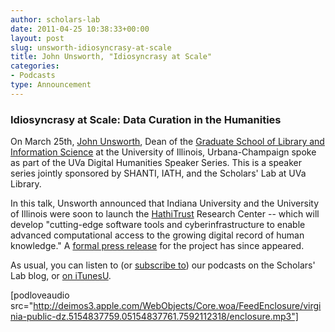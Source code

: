 ```yaml
---
author: scholars-lab
date: 2011-04-25 10:38:33+00:00
layout: post
slug: unsworth-idiosyncrasy-at-scale
title: John Unsworth, "Idiosyncrasy at Scale"
categories:
- Podcasts
type: Announcement
---
```


### Idiosyncrasy at Scale: Data Curation in the Humanities


On March 25th, [John Unsworth](http://www3.isrl.illinois.edu/~unsworth/), Dean of the [Graduate School of Library and Information Science](http://www.lis.illinois.edu/) at the University of Illinois, Urbana-Champaign spoke as part of the UVa Digital Humanities Speaker Series.  This is a speaker series jointly sponsored by SHANTI, IATH, and the Scholars' Lab at UVa Library.

In this talk, Unsworth announced that Indiana University and the University of Illinois were soon to launch the [HathiTrust](http://www.hathitrust.org/about) Research Center -- which will develop "cutting-edge software tools and cyberinfrastructure to enable advanced computational access to the growing digital record of human knowledge." A [formal press release](http://newsinfo.iu.edu/news/page/normal/18245.html) for the project has since appeared.

As usual, you can listen to (or [subscribe to](http://www.scholarslab.org/category/podcasts/)) our podcasts on the Scholars' Lab blog, or [on iTunesU](http://www.google.com/url?sa=t&source=web&cd=1&ved=0CBUQFjAA&url=http%3A%2F%2Fitunes.apple.com%2Fus%2Fitunes-u%2Fscholars-lab-speaker-series%2Fid401906619&rct=j&q=scholars%27%20lab%20itunes&ei=FI61TdiZNo-Dtge0g_3pDg&usg=AFQjCNGGTBvTY5QpL9aRCKh7rjEOtlLAUQ&sig2=KBrhIc1DK814RPqoAB85Tg&cad=rja).

[podloveaudio src="http://deimos3.apple.com/WebObjects/Core.woa/FeedEnclosure/virginia-public-dz.5154837759.05154837761.7592112318/enclosure.mp3"]
